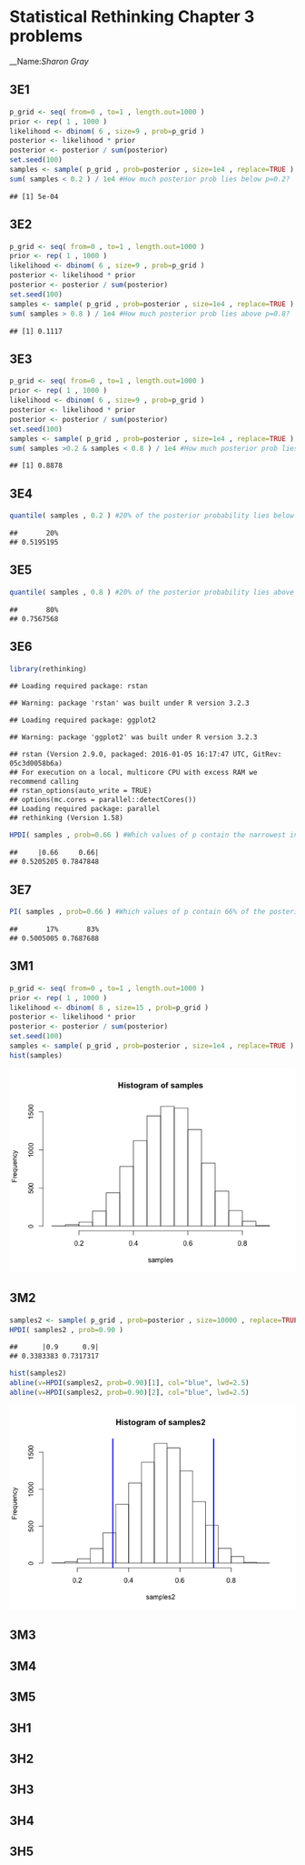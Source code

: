 # Statistical Rethinking Chapter 3 problems

__Name:_Sharon Gray_

## 3E1

```r
p_grid <- seq( from=0 , to=1 , length.out=1000 ) 
prior <- rep( 1 , 1000 ) 
likelihood <- dbinom( 6 , size=9 , prob=p_grid ) 
posterior <- likelihood * prior 
posterior <- posterior / sum(posterior) 
set.seed(100) 
samples <- sample( p_grid , prob=posterior , size=1e4 , replace=TRUE )
sum( samples < 0.2 ) / 1e4 #How much posterior prob lies below p=0.2?
```

```
## [1] 5e-04
```
## 3E2

```r
p_grid <- seq( from=0 , to=1 , length.out=1000 ) 
prior <- rep( 1 , 1000 ) 
likelihood <- dbinom( 6 , size=9 , prob=p_grid ) 
posterior <- likelihood * prior 
posterior <- posterior / sum(posterior) 
set.seed(100) 
samples <- sample( p_grid , prob=posterior , size=1e4 , replace=TRUE )
sum( samples > 0.8 ) / 1e4 #How much posterior prob lies above p=0.8?
```

```
## [1] 0.1117
```
## 3E3

```r
p_grid <- seq( from=0 , to=1 , length.out=1000 ) 
prior <- rep( 1 , 1000 ) 
likelihood <- dbinom( 6 , size=9 , prob=p_grid ) 
posterior <- likelihood * prior 
posterior <- posterior / sum(posterior) 
set.seed(100) 
samples <- sample( p_grid , prob=posterior , size=1e4 , replace=TRUE )
sum( samples >0.2 & samples < 0.8 ) / 1e4 #How much posterior prob lies between p=0.2 & p=0.8?
```

```
## [1] 0.8878
```
## 3E4

```r
quantile( samples , 0.2 ) #20% of the posterior probability lies below which value of p?
```

```
##       20% 
## 0.5195195
```
## 3E5

```r
quantile( samples , 0.8 ) #20% of the posterior probability lies above which value of p?
```

```
##       80% 
## 0.7567568
```
## 3E6

```r
library(rethinking)
```

```
## Loading required package: rstan
```

```
## Warning: package 'rstan' was built under R version 3.2.3
```

```
## Loading required package: ggplot2
```

```
## Warning: package 'ggplot2' was built under R version 3.2.3
```

```
## rstan (Version 2.9.0, packaged: 2016-01-05 16:17:47 UTC, GitRev: 05c3d0058b6a)
## For execution on a local, multicore CPU with excess RAM we recommend calling
## rstan_options(auto_write = TRUE)
## options(mc.cores = parallel::detectCores())
## Loading required package: parallel
## rethinking (Version 1.58)
```

```r
HPDI( samples , prob=0.66 ) #Which values of p contain the narrowest interval equal to 66% of the posterior probability?
```

```
##     |0.66     0.66| 
## 0.5205205 0.7847848
```
## 3E7

```r
PI( samples , prob=0.66 ) #Which values of p contain 66% of the posterior probability, assuming equal posterior probability both below and above the interval?
```

```
##       17%       83% 
## 0.5005005 0.7687688
```
## 3M1

```r
p_grid <- seq( from=0 , to=1 , length.out=1000 ) 
prior <- rep( 1 , 1000 ) 
likelihood <- dbinom( 8 , size=15 , prob=p_grid ) 
posterior <- likelihood * prior 
posterior <- posterior / sum(posterior) 
set.seed(100) 
samples <- sample( p_grid , prob=posterior , size=1e4 , replace=TRUE )
hist(samples)
```

![](Chapter-03-assignment_files/figure-html/unnamed-chunk-8-1.png) 
## 3M2

```r
samples2 <- sample( p_grid , prob=posterior , size=10000 , replace=TRUE)
HPDI( samples2 , prob=0.90 )
```

```
##      |0.9      0.9| 
## 0.3383383 0.7317317
```

```r
hist(samples2)
abline(v=HPDI(samples2, prob=0.90)[1], col="blue", lwd=2.5)
abline(v=HPDI(samples2, prob=0.90)[2], col="blue", lwd=2.5)
```

![](Chapter-03-assignment_files/figure-html/unnamed-chunk-9-1.png) 

## 3M3

## 3M4

## 3M5

## 3H1

## 3H2

## 3H3

## 3H4

## 3H5
